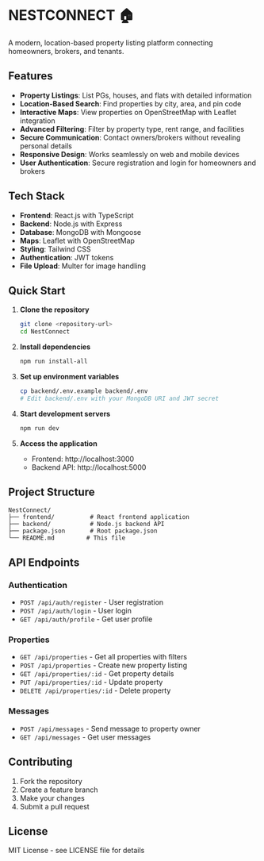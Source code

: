 # NESTCONNECT 🏠

A modern, location-based property listing platform connecting homeowners, brokers, and tenants.

## Features

- **Property Listings**: List PGs, houses, and flats with detailed information
- **Location-Based Search**: Find properties by city, area, and pin code
- **Interactive Maps**: View properties on OpenStreetMap with Leaflet integration
- **Advanced Filtering**: Filter by property type, rent range, and facilities
- **Secure Communication**: Contact owners/brokers without revealing personal details
- **Responsive Design**: Works seamlessly on web and mobile devices
- **User Authentication**: Secure registration and login for homeowners and brokers

## Tech Stack

- **Frontend**: React.js with TypeScript
- **Backend**: Node.js with Express
- **Database**: MongoDB with Mongoose
- **Maps**: Leaflet with OpenStreetMap
- **Styling**: Tailwind CSS
- **Authentication**: JWT tokens
- **File Upload**: Multer for image handling

## Quick Start

1. **Clone the repository**
   ```bash
   git clone <repository-url>
   cd NestConnect
   ```

2. **Install dependencies**
   ```bash
   npm run install-all
   ```

3. **Set up environment variables**
   ```bash
   cp backend/.env.example backend/.env
   # Edit backend/.env with your MongoDB URI and JWT secret
   ```

4. **Start development servers**
   ```bash
   npm run dev
   ```

5. **Access the application**
   - Frontend: http://localhost:3000
   - Backend API: http://localhost:5000

## Project Structure

```
NestConnect/
├── frontend/          # React frontend application
├── backend/           # Node.js backend API
├── package.json       # Root package.json
└── README.md         # This file
```

## API Endpoints

### Authentication
- `POST /api/auth/register` - User registration
- `POST /api/auth/login` - User login
- `GET /api/auth/profile` - Get user profile

### Properties
- `GET /api/properties` - Get all properties with filters
- `POST /api/properties` - Create new property listing
- `GET /api/properties/:id` - Get property details
- `PUT /api/properties/:id` - Update property
- `DELETE /api/properties/:id` - Delete property

### Messages
- `POST /api/messages` - Send message to property owner
- `GET /api/messages` - Get user messages

## Contributing

1. Fork the repository
2. Create a feature branch
3. Make your changes
4. Submit a pull request

## License

MIT License - see LICENSE file for details 